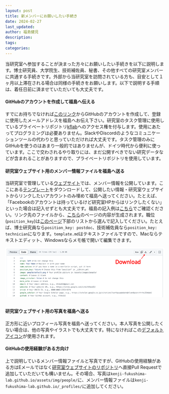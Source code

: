 ```yaml
---
layout: post
title: 新メンバーにお願いしたい手続き
date: 2024-02-27
last_updated: 
author: 福島健児
description: 
tags: 
categories: 
---
```


当研究室へ参加することが決まった方々にお願いしたい手続きを以下に説明します。博士研究員、大学院生、技術補佐員、秘書、その他すべての研究室メンバーに共通する手続きです。外部から当研究室を訪問されている方も、目安として１ヶ月以上滞在される場合は同様の手続きをお願いします。以下で説明する手順は、着任日前に済ませていただいても大丈夫です。

#### GitHubのアカウントを作成して福島へ伝える
すでにお持ちでなければ[このリンク](https://github.com/signup)からGitHubのアカウントを作成して、登録に使用したメールアドレスを福島へお伝え下さい。研究室のタスク管理に使用しているプライベートリポジトリ[kflab](https://github.com/kfuku52/kflab)へのアクセス権を付与します。使用にあたってプログラミングは必要ありません。SlackやDiscordのようなコミュニケーションツールの代わりと思っていただければ大丈夫です。タスク管理のみにGitHubを使うのはあまり一般的ではありませんが、ドイツ時代から便利に使っています。ここで交わされるやり取りには、まだ公開すべきでない研究データなどが含まれることがありますので、プライベートリポジトリを使用しています。

#### 研究室ウェブサイト用のメンバー情報ファイルを福島へ送る
当研究室で管理している[ウェブサイト](https://kenji-fukushima-lab.github.io/)では、メンバー情報を公開しています。ここにある[テンプレート](https://github.com/kenji-fukushima-lab/kenji-fukushima-lab.github.io/blob/main/_profiles/template.md?plain=1)をダウンロードして、公開したい情報・研究室ウェブサイトからリンクしたいアカウントのみ埋めて福島へ送ってください。たとえば、「Facebookのアカウントは持っているけど研究室HPからはリンクしたくない」といった場合は記入せずとも大丈夫です。福島の記入例は[こちら](https://github.com/kenji-fukushima-lab/kenji-fukushima-lab.github.io/blob/main/_profiles/kenji_fukushima.md?plain=1)でご確認ください。リンク先のファイルから、[こちら](https://kenji-fukushima-lab.github.io/people/)のページの内容が生成されます。職位(`position_key`)は[このページ](https://github.com/kenji-fukushima-lab/kenji-fukushima-lab.github.io/blob/main/_i18n/ja.yml)下部のリストから選んで記入してください。たとえば、博士研究員なら`position_key: postdoc`、技術補佐員なら`position_key: technician`になります。`template.md`はテキストファイルですので、Macならテキストエディット、Windowsならメモ帳で開いて編集できます。

<div align="center">
    <img src="/assets/img/posts/template_download.png" alt="" width="900"/>
</div>
<div style="margin-top: 30px;"></div>

#### 研究室ウェブサイト用の写真を福島へ送る
正方形に近いプロフィール写真を福島へ送ってください。本人写真を公開したくない場合は、他の写真やイラストでも大丈夫です。特になければこの[デフォルトアイコン](https://github.com/kenji-fukushima-lab/kenji-fukushima-lab.github.io/blob/main/assets/img/people/default.png)が使用されます。

#### GitHubの使用経験がある方向け
上で説明しているメンバー情報ファイルと写真ですが、GitHubの使用経験がある方はEメールではなく[研究室ウェブサイトのリポジトリ](https://github.com/kenji-fukushima-lab/kenji-fukushima-lab.github.io)へ直接Pull Requestで追加していただいても構いません。その場合、写真は`kenji-fukushima-lab.github.io/assets/img/people/`に、メンバー情報ファイルは`kenji-fukushima-lab.github.io/_profiles/`に追加してください。